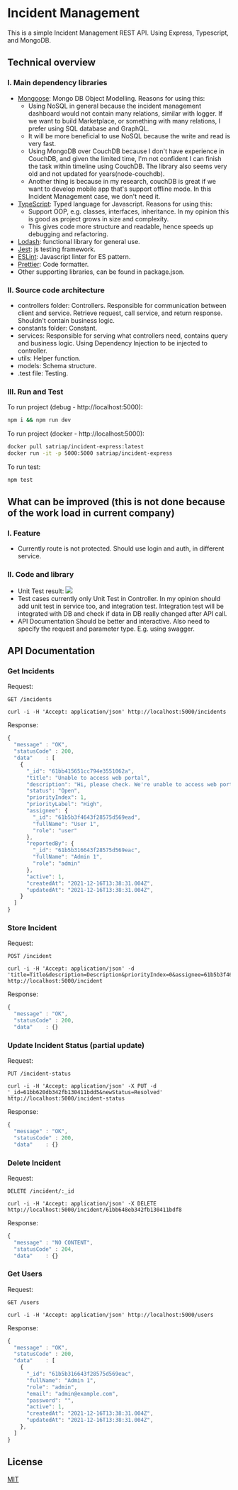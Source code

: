 # Incident Management

This is a simple Incident Management REST API. Using Express, Typescript, and MongoDB.

## Technical overview

### I. Main dependency libraries
- [Mongoose](https://mongoosejs.com/): Mongo DB Object Modelling. Reasons for using this: 
    - Using NoSQL in general because the incident management dashboard would not contain many relations, similar with logger. If we want to build Marketplace, or something with many relations, I prefer using SQL database and GraphQL.
    - It will be more beneficial to use NoSQL because the write and read is very fast. 
    - Using MongoDB over CouchDB because I don't have experience in CouchDB, and given the limited time, I'm not confident I can finish the task within timeline using CouchDB. The library also seems very old and not updated for years(node-couchdb).
    - Another thing is because in my research, couchDB is great if we want to develop mobile app that's support offline mode. In this Incident Management case, we don't need it.
- [TypeScript](https://www.typescriptlang.org/): Typed language for Javascript. Reasons for using this:
    - Support OOP, e.g. classes, interfaces, inheritance. In my opinion this is good as project grows in size and complexity.
    - This gives code more structure and readable, hence speeds up debugging and refactoring.
- [Lodash](https://lodash.com/): functional library for general use.
- [Jest](https://jestjs.io/docs/en/getting-started): js testing framework.
- [ESLint](https://eslint.org/): Javascript linter for ES pattern.
- [Prettier](https://prettier.io/): Code formatter.
- Other supporting libraries, can be found in package.json.

### II. Source code architecture
- controllers folder: Controllers. Responsible for communication between client and service. Retrieve request, call service, and return response. Shouldn't contain business logic.
- constants folder: Constant.
- services: Responsible for serving what controllers need, contains query and business logic. Using Dependency Injection to be injected to controller.
- utils: Helper function.
- models: Schema structure.
- .test file: Testing.

### III. Run and Test

To run project (debug - http://localhost:5000):
```bash
npm i && npm run dev
```

To run project (docker - http://localhost:5000):
```bash
docker pull satriap/incident-express:latest
docker run -it -p 5000:5000 satriap/incident-express
```

To run test:
```bash
npm test
```

## What can be improved (this is not done because of the work load in current company)

### I. Feature
- Currently route is not protected. Should use login and auth, in different service.

### II. Code and library
- Unit Test result:
![](https://i.ibb.co/DYfRm8R/Screen-Shot-2021-12-16-at-6-12-48-PM.png)
- Test cases currently only Unit Test in Controller. In my opinion should add unit test in service too, and integration test. Integration test will be integrated with DB and check if data in DB really changed after API call.
- API Documentation Should be better and interactive. Also need to specify the request and parameter type. E.g. using swagger.

## API Documentation

### Get Incidents
Request:
```http
GET /incidents
```

```
curl -i -H 'Accept: application/json' http://localhost:5000/incidents
```

Response:
```javascript
{
  "message" : "OK",
  "statusCode" : 200,
  "data"    : [
    {
      "_id": "61bb415651cc794e3551062a",
      "title": "Unable to access web portal",
      "description": "Hi, please check. We're unable to access web portal. Thanks!",
      "status": "Open",
      "priorityIndex": 1,
      "priorityLabel": "High",
      "assignee": {
        "_id": "61b5b3f4643f28575d569ead",
        "fullName": "User 1",
        "role": "user"
      },
      "reportedBy": {
        "_id": "61b5b316643f28575d569eac",
        "fullName": "Admin 1",
        "role": "admin"
      },
      "active": 1,
      "createdAt": "2021-12-16T13:38:31.004Z",
      "updatedAt": "2021-12-16T13:38:31.004Z",
    }
  ]
}
```

### Store Incident
Request:
```http
POST /incident
```

```
curl -i -H 'Accept: application/json' -d 'title=Title&description=Description&priorityIndex=0&assignee=61b5b3f4643f28575d569ead&reportedBy=61b5b316643f28575d569eac' http://localhost:5000/incident
```

Response:
```javascript
{
  "message" : "OK",
  "statusCode" : 200,
  "data"    : {}
```

### Update Incident Status (partial update)
Request:
```http
PUT /incident-status
```

```
curl -i -H 'Accept: application/json' -X PUT -d '_id=61bb620db342fb130411bdd5&newStatus=Resolved' http://localhost:5000/incident-status
```

Response:
```javascript
{
  "message" : "OK",
  "statusCode" : 200,
  "data"    : {}
```

### Delete Incident
Request:
```http
DELETE /incident/:_id
```

```
curl -i -H 'Accept: application/json' -X DELETE http://localhost:5000/incident/61bb648eb342fb130411bdf8
```

Response:
```javascript
{
  "message" : "NO CONTENT",
  "statusCode" : 204,
  "data"    : {}
```

### Get Users
Request:
```http
GET /users
```

```
curl -i -H 'Accept: application/json' http://localhost:5000/users
```

Response:
```javascript
{
  "message" : "OK",
  "statusCode" : 200,
  "data"    : [
    {
      "_id": "61b5b316643f28575d569eac",
      "fullName": "Admin 1",
      "role": "admin",
      "email": "admin@example.com",
      "password": "",
      "active": 1,
      "createdAt": "2021-12-16T13:38:31.004Z",
      "updatedAt": "2021-12-16T13:38:31.004Z",
    },
  ]
}
```


## License
[MIT](https://choosealicense.com/licenses/mit/)
